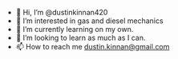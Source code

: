 - 👋 Hi, I’m @dustinkinnan420
- 👀 I’m interested in gas and diesel mechanics
- 🌱 I’m currently learning on my own.
- 💞️ I’m looking to learn as much as I can.
- 📫 How to reach me dustin.kinnan@gmail.com 

<!---
dustinkinnan420/dustinkinnan420 is a ✨ special ✨ repository because its `README.md` (this file) appears on your GitHub profile.
You can click the Preview link to take a look at your changes.
--->
